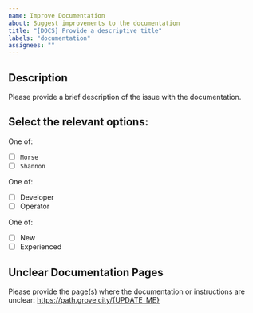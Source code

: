 ```yaml
---
name: Improve Documentation
about: Suggest improvements to the documentation
title: "[DOCS] Provide a descriptive title"
labels: "documentation"
assignees: ""
---
```


## Description

Please provide a brief description of the issue with the documentation.

## Select the relevant options:

One of:
- [ ] `Morse`
- [ ] `Shannon`

One of:
- [ ] Developer
- [ ] Operator

One of:
- [ ] New
- [ ] Experienced

## Unclear Documentation Pages

Please provide the page(s) where the documentation or instructions are unclear: https://path.grove.city/{UPDATE_ME}
